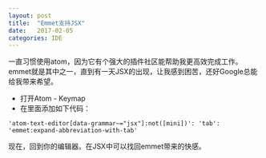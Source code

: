 ```yaml
---
layout: post
title:  "Emmet支持JSX"
date:   2017-02-05
categories: IDE
---
```

一直习惯使用atom，因为它有个强大的插件社区能帮助我更高效完成工作。emmet就是其中之一，直到有一天JSX的出现，让我感到困苦，还好Google总能给我带来希望。
- 打开Atom - Keymap
- 在里面添加如下代码：

`
'atom-text-editor[data-grammar~="jsx"]:not([mini])':
  'tab': 'emmet:expand-abbreviation-with-tab'
`

现在，回到你的编辑器。在JSX中可以找回emmet带来的快感。
